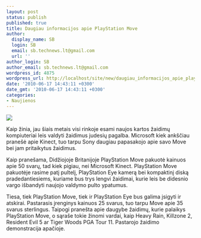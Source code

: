 ```yaml
---
layout: post
status: publish
published: true
title: Daugiau informacijos apie PlayStation Move
author:
  display_name: SB
  login: SB
  email: sb.technews.lt@gmail.com
  url: ''
author_login: SB
author_email: sb.technews.lt@gmail.com
wordpress_id: 4875
wordpress_url: http://localhost/site/new/daugiau_informacijos_apie_playstation_move/
date: '2010-06-17 14:43:11 +0300'
date_gmt: '2010-06-17 14:43:11 +0300'
categories:
- Naujienos
---
```

<div class="imgright"><img src="http://t1.gstatic.com/images?q=tbn:nxONBCkZRi58MM:http://topnews.in/files/PlayStation-Move-Motion.jpg"  /></div>
<p>Kaip žinia, jau šiais metais visi rinkoje esami naujos kartos žaidimų kompiuteriai leis valdyti žaidimus judesių pagalba. Microsoft kiek ankščiau pranešė apie Kinect, tuo tarpu Sony daugiau papasakojo apie savo Move bei jam pritaikytus žaidimus.</p>
<p>Kaip pranešama, Didžiojoje Britanijoje PlayStation Move pakuotė kainuos apie 50 svarų, tad kiek pigiau, nei Microsoft Kinect. PlayStation Move pakuotėje rasime patį pultelį, PlayStation Eye kamerą bei kompaktinį diską pradedantiesiems, kuriame bus trys lengvi žaidimai, kurie leis be didesnio vargo išbandyti naujojo valdymo pulto ypatumus.</p>
<p>Tiesa, tiek PlayStation Move, tiek ir PlayStation Eye bus galima įsigyti ir atskirai. Pastarasis įrenginys kainuos 25 svarus, tuo tarpu Move apie 35 svarus sterlingus. Taipogi pranešta apie daugybe žaidimų, kurie palaikys PlayStation Move, o sąraše tokie žinomi vardai, kaip Heavy Rain, Killzone 2, Resident Evil 5 ar Tiger Woods PGA Tour 11. Pastarojo žaidimo demonstracija apačioje.</p>
<p><object width="600" height="363"><param name="movie" value="http://www.youtube.com/v/1XGOqmpcpaA&hl=en_GB&fs=1&"></param><param name="allowFullScreen" value="true"></param><param name="allowscriptaccess" value="always"></param><embed src="http://www.youtube.com/v/1XGOqmpcpaA&hl=en_GB&fs=1&" type="application/x-shockwave-flash" allowscriptaccess="always" allowfullscreen="true" width="600" height="363"></embed></object></p>
